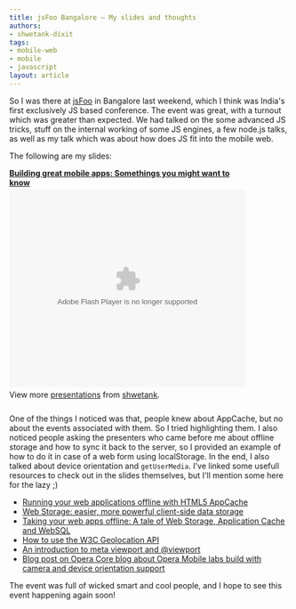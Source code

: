 ```yaml
---
title: jsFoo Bangalore — My slides and thoughts
authors:
- shwetank-dixit
tags:
- mobile-web
- mobile
- javascript
layout: article
---
```

<p>So I was there at <a href="http://jsfoo.hasgeek.com/" target="_blank">jsFoo</a> in Bangalore last weekend, which I think was India&#39;s first exclusively JS based conference. The event was great, with a turnout which was greater than expected. We had talked on the some advanced JS tricks, stuff on the internal working of some JS engines, a few node.js talks, as well as my talk which was about how does JS fit into the mobile web.</p>

<p>The following are my slides:</p>

<div style="width:425px" id="__ss_9553313"><strong style="display:block;margin:12px 0 4px"><a href="http://www.slideshare.net/shwetank/building-great-mobile-apps-somethings-you-might-want-to-know" title="Building great mobile apps: Somethings you might want to know">Building great mobile apps: Somethings you might want to know</a></strong><object id="__sse9553313" width="425" height="355"><param name="movie" value="http://static.slidesharecdn.com/swf/ssplayer2.swf?doc=jsfoo-111005033641-phpapp02&amp;stripped_title=building-great-mobile-apps-somethings-you-might-want-to-know&amp;userName=shwetank" /><param name="allowFullScreen" value="true" /><param name="allowScriptAccess" value="never" /><embed name="__sse9553313" src="http://static.slidesharecdn.com/swf/ssplayer2.swf?doc=jsfoo-111005033641-phpapp02&amp;stripped_title=building-great-mobile-apps-somethings-you-might-want-to-know&amp;userName=shwetank" type="application/x-shockwave-flash" allowfullscreen="true" width="425" height="355" allowscriptaccess="never" /></object><div style="padding:5px 0 12px">View more <a href="http://www.slideshare.net/">presentations</a> from <a href="http://www.slideshare.net/shwetank">shwetank</a>.</div></div>


<p>One of the things I noticed was that, people knew about AppCache, but no about the events associated with them. So I tried highlighting them. I also noticed people asking the presenters who came before me about offline storage and how to sync it back to the server, so I provided an example of how to do it in case of a web form using localStorage. In the end, I also talked about device orientation and <code>getUserMedia</code>. I&#39;ve linked some usefull resources to check out in the slides themselves, but I&#39;ll mention some here for the lazy ;)</p>

<ul class="bullets"><li><a href="http://dev.opera.com/articles/view/offline-applications-html5-appcache/">Running your web applications offline with HTML5 AppCache</a></li><li><a href="http://dev.opera.com/articles/view/web-storage/">Web Storage: easier, more powerful client-side data storage</a></li><li><a href="http://dev.opera.com/articles/view/taking-your-web-apps-offline-web-storage-appcache-websql/">Taking your web apps offline: A tale of Web Storage, Application Cache and WebSQL</a></li><li><a href="http://dev.opera.com/articles/view/how-to-use-the-w3c-geolocation-api/">How to use the W3C Geolocation API</a></li><li><a href="http://dev.opera.com/articles/view/an-introduction-to-meta-viewport-and-viewport/">An introduction to meta viewport and @viewport</a></li><li><a href="http://my.opera.com/core/blog/2011/03/23/webcam-orientation-preview">Blog post on Opera Core blog about Opera Mobile labs build with camera and device orientation support</a></li></ul>

The event was full of wicked smart and cool people, and I hope to see this event happening again soon!
